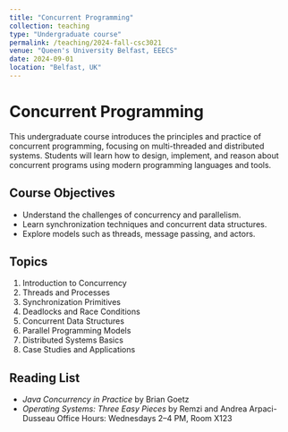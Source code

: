 ```yaml
---
title: "Concurrent Programming"
collection: teaching
type: "Undergraduate course"
permalink: /teaching/2024-fall-csc3021
venue: "Queen's University Belfast, EEECS"
date: 2024-09-01
location: "Belfast, UK"
---
```


# Concurrent Programming

This undergraduate course introduces the principles and practice of concurrent programming, focusing on multi-threaded and distributed systems. Students will learn how to design, implement, and reason about concurrent programs using modern programming languages and tools.

## Course Objectives

- Understand the challenges of concurrency and parallelism.
- Learn synchronization techniques and concurrent data structures.
- Explore models such as threads, message passing, and actors.

## Topics

1. Introduction to Concurrency
2. Threads and Processes
3. Synchronization Primitives
4. Deadlocks and Race Conditions
5. Concurrent Data Structures
6. Parallel Programming Models
7. Distributed Systems Basics
8. Case Studies and Applications

## Reading List

- *Java Concurrency in Practice* by Brian Goetz
- *Operating Systems: Three Easy Pieces* by Remzi and Andrea Arpaci-Dusseau
Office Hours: Wednesdays 2–4 PM, Room X123

